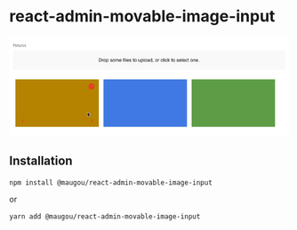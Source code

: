 # react-admin-movable-image-input

![](./images/example-movable-image-input.gif)

## Installation

```
npm install @maugou/react-admin-movable-image-input
```

or

```
yarn add @maugou/react-admin-movable-image-input
```
